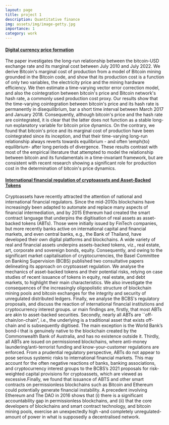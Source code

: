 ```yaml
---
layout: page
title: project 1
description: Quantitative finance
img: assets/img/image-getty.jpg
importance: 1
category: work
---
```


#### [Digital currency price formation](https://www.aimspress.com/article/doi/10.3934/QFE.2022030)
The paper investigates the long-run relationship between the bitcoin-USD exchange rate and its marginal cost between July 2010 and July 2022. We derive Bitcoin's marginal cost of production from a model of Bitcoin mining grounded in the Bitcoin code, and show that its production cost is a function of only two variables, the electricity price and the mining hardware efficiency. We then estimate a time-varying vector error correction model, and also the cointegration between bitcoin's price and Bitcoin network's hash rate, a commonly used production cost proxy. Our results show that the time-varying cointegration between bitcoin's price and its hash rate is permanently in disequilibrium, bar a short time interval between March 2017 and January 2018. Consequently, although bitcoin's price and the hash rate are cointegrated, it is clear that the latter does not function as a stable long-run explanatory variable for bitcoin price dynamics. On the contrary, we found that bitcoin's price and its marginal cost of production have been cointegrated since its inception, and that their time-varying long-run relationship always reverts towards equilibrium - and often \emph{to} equilibrium- after long periods of divergence. These results contrast with most of the empirical literature that attempted to model the relationship between bitcoin and its fundamentals in a time-invariant framework, but are consistent with recent research showing a significant role for production cost in the determination of bitcoin's price dynamics.

#### [International financial regulation of cryptoassets and Asset-Backed Tokens](https://www.emerald.com/insight/content/doi/10.1108/S1569-376720220000022008/full/html)
Cryptoassets have recently attracted the attention of national and international financial regulators. Since the mid-2010s blockchains have increasingly been adapted to automate and replace many aspects of financial intermediation, and by 2015 Ethereum had created the smart contract language that underpins the digitisation of real assets as asset-backed tokens (ABTs). Those were initially issued by FinTech companies, but more recently banks active on international capital and financial markets, and even central banks, e.g., the Bank of Thailand, have developed their own digital platforms and blockchains.  A wide variety of real and financial assets underpins assets-backed tokens, viz., real estate, art, corporate and sovereign bonds, equity. Consequently, and owing to the significant market capitalisation of cryptocurrencies, the Basel Committee on Banking Supervision (BCBS) published two consultative papers delineating its approach on cryptoasset regulation. We analyse the mechanics of asset-backed tokens and their potential risks, relying on case studies of recent issuance of tokens in equity, real estate, and debt markets, to highlight their main characteristics. We also investigate the consequences of the increasingly oligopolistic structure of blockchain mining pools and bitcoin exchanges for the integrity and security of unregulated distributed ledgers. Finally, we analyse the BCBS's regulatory proposals, and discuss the reaction of international financial institutions and cryptocurrency interest groups. ur main findings are, firstly, that most ABTs are akin to asset-backed securities. Secondly, nearly all ABTs are ``off-chain/on-chain”, i.e., the underlying is a traditional asset that exists off-chain and is subsequently digitised. The main exception is the World Bank’s bond-i that is genuinely native to the blockchain created by the Commonwealth Bank of Australia, and has no existence outside it. Thirdly, all ABTs are issued on permissioned blockchains, where anti-money laundering/anti-terrorist funding and know-your-customer regulations are enforced.  From a prudential regulatory perspective, ABTs do not appear to pose serious systemic risks to international financial markets. This may account for the often negative reactions of banks, banking associations, and cryptocurrency interest groups to the BCBS’s 2021 proposals for risk-weighted capital provisions for cryptoassets, which are viewed as excessive.Finally, we found that issuance of ABTS and other smart contracts on permissionless blockchains such as Bitcoin and Ethereum could potentially generate financial instability. A precedent involving Ethereum and The DAO in 2016  shows that (i) there is a significant accountability gap in permissionless blockchains, and (ii) that the core developers of blockchains and smart contract technology, and bitcoin mining pools, exercise an unexpectedly high –and completely unregulated- amount of power in what is supposedly a decentralised network.  
